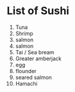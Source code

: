 # List of Sushi
1. Tuna
2. Shrimp
3. salmon
4. salmon
5. Tai / Sea bream
6. Greater amberjack
7. egg
8. flounder
9. seared salmon
10. Hamachi
